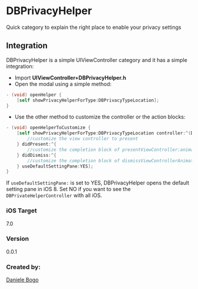 DBPrivacyHelper
===============

Quick category to explain the right place to enable your privacy settings

## Integration

DBPrivacyHelper is a simple UIViewController category and it has a simple integration:

- Import **UIViewController+DBPrivacyHelper.h**
- Open the modal using a simple method:

``` objective-c
- (void) openHelper {
    [self showPrivacyHelperForType:DBPrivacyTypeLocation];
}
```
- Use the other method to customize the controller or the action blocks:

``` objective-c
- (void) openHelperToCustomize {
    [self showPrivacyHelperForType:DBPrivacyTypeLocation controller:^(DBPrivateHelperController *vc) {
        //customize the view controller to present
    } didPresent:^{
        //customize the completion block of presentViewController:animated:completion:
    } didDismiss:^{
        //customize the completion block of dismissViewControllerAnimated:completion:
    } useDefaultSettingPane:YES];
}
```
If ```useDefaultSettingPane:``` is set to YES, DBPrivacyHelper opens the default setting pane in iOS 8. Set NO if you want to see the ```DBPrivateHelperController``` with all iOS.

### iOS Target

7.0

### Version

0.0.1

### Created by:

[Daniele Bogo](http://bogodaniele.com)
